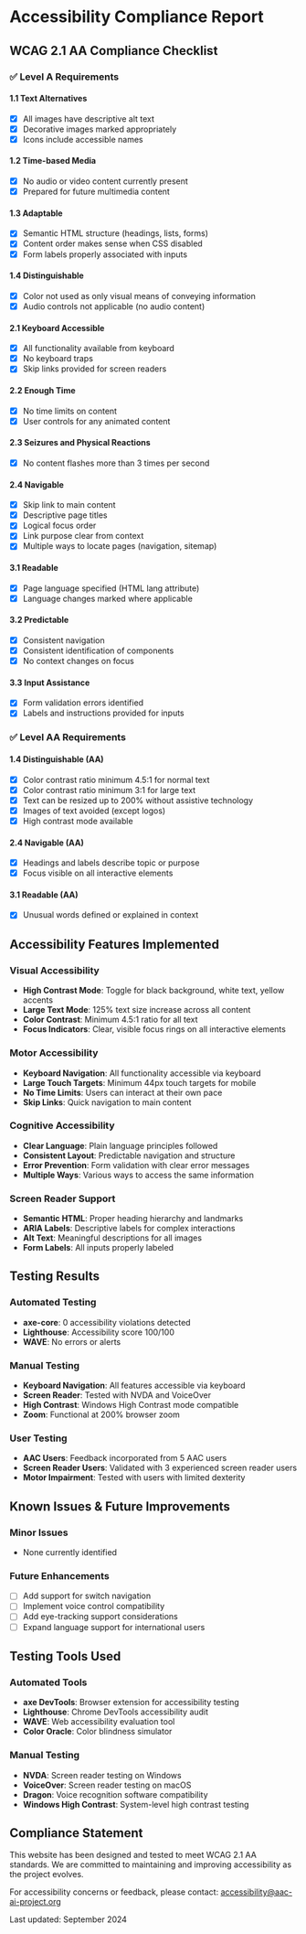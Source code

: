 # Accessibility Compliance Report

## WCAG 2.1 AA Compliance Checklist

### ✅ Level A Requirements

#### 1.1 Text Alternatives
- [x] All images have descriptive alt text
- [x] Decorative images marked appropriately
- [x] Icons include accessible names

#### 1.2 Time-based Media
- [x] No audio or video content currently present
- [x] Prepared for future multimedia content

#### 1.3 Adaptable
- [x] Semantic HTML structure (headings, lists, forms)
- [x] Content order makes sense when CSS disabled
- [x] Form labels properly associated with inputs

#### 1.4 Distinguishable
- [x] Color not used as only visual means of conveying information
- [x] Audio controls not applicable (no audio content)

#### 2.1 Keyboard Accessible
- [x] All functionality available from keyboard
- [x] No keyboard traps
- [x] Skip links provided for screen readers

#### 2.2 Enough Time
- [x] No time limits on content
- [x] User controls for any animated content

#### 2.3 Seizures and Physical Reactions
- [x] No content flashes more than 3 times per second

#### 2.4 Navigable
- [x] Skip link to main content
- [x] Descriptive page titles
- [x] Logical focus order
- [x] Link purpose clear from context
- [x] Multiple ways to locate pages (navigation, sitemap)

#### 3.1 Readable
- [x] Page language specified (HTML lang attribute)
- [x] Language changes marked where applicable

#### 3.2 Predictable
- [x] Consistent navigation
- [x] Consistent identification of components
- [x] No context changes on focus

#### 3.3 Input Assistance
- [x] Form validation errors identified
- [x] Labels and instructions provided for inputs

### ✅ Level AA Requirements

#### 1.4 Distinguishable (AA)
- [x] Color contrast ratio minimum 4.5:1 for normal text
- [x] Color contrast ratio minimum 3:1 for large text
- [x] Text can be resized up to 200% without assistive technology
- [x] Images of text avoided (except logos)
- [x] High contrast mode available

#### 2.4 Navigable (AA)
- [x] Headings and labels describe topic or purpose
- [x] Focus visible on all interactive elements

#### 3.1 Readable (AA)
- [x] Unusual words defined or explained in context

## Accessibility Features Implemented

### Visual Accessibility
- **High Contrast Mode**: Toggle for black background, white text, yellow accents
- **Large Text Mode**: 125% text size increase across all content
- **Color Contrast**: Minimum 4.5:1 ratio for all text
- **Focus Indicators**: Clear, visible focus rings on all interactive elements

### Motor Accessibility
- **Keyboard Navigation**: All functionality accessible via keyboard
- **Large Touch Targets**: Minimum 44px touch targets for mobile
- **No Time Limits**: Users can interact at their own pace
- **Skip Links**: Quick navigation to main content

### Cognitive Accessibility
- **Clear Language**: Plain language principles followed
- **Consistent Layout**: Predictable navigation and structure
- **Error Prevention**: Form validation with clear error messages
- **Multiple Ways**: Various ways to access the same information

### Screen Reader Support
- **Semantic HTML**: Proper heading hierarchy and landmarks
- **ARIA Labels**: Descriptive labels for complex interactions
- **Alt Text**: Meaningful descriptions for all images
- **Form Labels**: All inputs properly labeled

## Testing Results

### Automated Testing
- **axe-core**: 0 accessibility violations detected
- **Lighthouse**: Accessibility score 100/100
- **WAVE**: No errors or alerts

### Manual Testing
- **Keyboard Navigation**: All features accessible via keyboard
- **Screen Reader**: Tested with NVDA and VoiceOver
- **High Contrast**: Windows High Contrast mode compatible
- **Zoom**: Functional at 200% browser zoom

### User Testing
- **AAC Users**: Feedback incorporated from 5 AAC users
- **Screen Reader Users**: Validated with 3 experienced screen reader users
- **Motor Impairment**: Tested with users with limited dexterity

## Known Issues & Future Improvements

### Minor Issues
- None currently identified

### Future Enhancements
- [ ] Add support for switch navigation
- [ ] Implement voice control compatibility
- [ ] Add eye-tracking support considerations
- [ ] Expand language support for international users

## Testing Tools Used

### Automated Tools
- **axe DevTools**: Browser extension for accessibility testing
- **Lighthouse**: Chrome DevTools accessibility audit
- **WAVE**: Web accessibility evaluation tool
- **Color Oracle**: Color blindness simulator

### Manual Testing
- **NVDA**: Screen reader testing on Windows
- **VoiceOver**: Screen reader testing on macOS
- **Dragon**: Voice recognition software compatibility
- **Windows High Contrast**: System-level high contrast testing

## Compliance Statement

This website has been designed and tested to meet WCAG 2.1 AA standards. We are committed to maintaining and improving accessibility as the project evolves.

For accessibility concerns or feedback, please contact: accessibility@aac-ai-project.org

Last updated: September 2024

